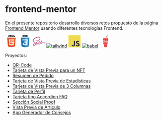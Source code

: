 # frontend-mentor
En el presente repositorio desarrollo diversos retos propuesto de la página [Frontend Mentor](https://www.frontendmentor.io/home) usando diferentes tecnologías Frontend.

[<img src="https://raw.githubusercontent.com/devicons/devicon/master/icons/html5/html5-original-wordmark.svg" alt="html5" width="40" height="40"/>](#)
[<img src="https://raw.githubusercontent.com/devicons/devicon/master/icons/css3/css3-original-wordmark.svg" alt="css3" width="40" height="40"/>](#)
[<img src="https://raw.githubusercontent.com/devicons/devicon/master/icons/sass/sass-original.svg" alt="sass" width="40" height="40"/>](#)
[<img src="https://www.vectorlogo.zone/logos/tailwindcss/tailwindcss-icon.svg" alt="tailwind" width="40" height="40"/>](#)
[<img src="https://raw.githubusercontent.com/devicons/devicon/master/icons/javascript/javascript-original.svg" alt="javascript" width="40" height="40"/>](#)
[<img src="https://www.vectorlogo.zone/logos/babeljs/babeljs-icon.svg" alt="babel" width="40" height="40"/>](#)
[<img src="https://raw.githubusercontent.com/devicons/devicon/master/icons/gulp/gulp-plain.svg" alt="gulp" width="40" height="40"/>](#)

Proyectos:

* [QR-Code](https://sdann26.github.io/frontend-mentor/qr-code-component-main/)
* [Tarjeta de Vista Previa para un NFT](https://sdann26.github.io/frontend-mentor/nft-preview-card-component-main/)
* [Resumen de Pedido](https://sdann26.github.io/frontend-mentor/order-summary-component-main/)
* [Tarjeta de Vista Previa de Estadísticas](https://sdann26.github.io/frontend-mentor/stats-preview-card-component-main/)
* [Tarjeta de Vista Previa de 3 Columnas](https://sdann26.github.io/frontend-mentor/3-column-preview-card-component-main/)
* [Tarjeta de Perfil](https://sdann26.github.io/frontend-mentor/profile-card-component-main/)
* [Tarjeta tipo Accordion FAQ](https://sdann26.github.io/frontend-mentor/faq-accordion-card-main/)
* [Sección Social Proof](https://sdann26.github.io/frontend-mentor/social-proof-section-master/)
* [Vista Previa de Articulo](https://sdann26.github.io/frontend-mentor/article-preview-component-master)
* [App Generador de Consejos](https://sdann26.github.io/frontend-mentor/advice-generator-app-main)